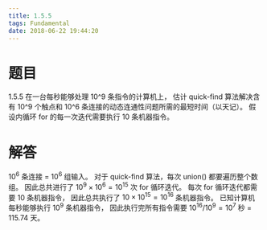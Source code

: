 ```yaml
---
title: 1.5.5
tags: Fundamental
date: 2018-06-22 19:44:20
---
```


# 题目

1.5.5
在一台每秒能够处理 10^9 条指令的计算机上，
估计 quick-find 算法解决含有 10^9 个触点和 10^6 条连接的动态连通性问题所需的最短时间（以天记）。 
假设内循环 for 的每一次迭代需要执行 10 条机器指令。

# 解答

$10^6$ 条连接 = $10^6$ 组输入。 
对于 quick-find 算法，每次 union() 都要遍历整个数组。 
因此总共进行了 $10^9 \times 10^6 = 10^{15}$ 次 for 循环迭代。 
每次 for 循环迭代都需要 $10$ 条机器指令， 
因此总共执行了 $10 \times10^{15} = 10^{16}$ 条机器指令。 
已知计算机每秒能够执行 $10^9$ 条机器指令， 
因此执行完所有指令需要 $10^{16} / 10^9 = 10^7$ 秒 = $115.74$ 天。